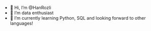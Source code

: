 - 👋 Hi, I’m @HanRozli
- 👀 I’m data enthusiast
- 🌱 I’m currently learning Python, SQL and looking forward to other languages!

<!---
HanRozli/HanRozli is a ✨ special ✨ repository because its `README.md` (this file) appears on your GitHub profile.
You can click the Preview link to take a look at your changes.
--->
